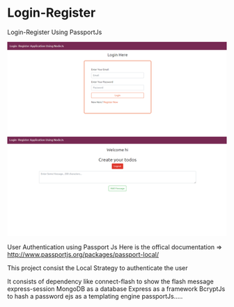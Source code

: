# Login-Register
Login-Register Using PassportJs

  ![](screenshots/login.PNG)
  ![](screenshots/dashboard.PNG)

User Authentication using Passport Js
Here is the offical documentation => http://www.passportjs.org/packages/passport-local/


This project consist the Local Strategy to authenticate the user 

It consists of dependency like 
  connect-flash to show the flash message
  express-session
  MongoDB as a database
  Express as a framework
  BcryptJs to hash a password
  ejs as a templating engine
  passportJs.....
  
  


